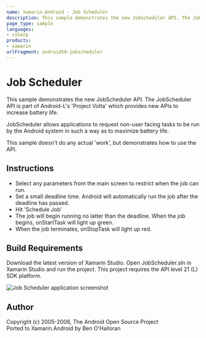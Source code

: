 ```yaml
---
name: Xamarin.Android - Job Scheduler
description: This sample demonstrates the new JobScheduler API. The JobScheduler API is part of Android-L's 'Project Volta' which provides new APIs to increase...
page_type: sample
languages:
- csharp
products:
- xamarin
urlFragment: android50-jobscheduler
---
```

# Job Scheduler
This sample demonstrates the new JobScheduler API. The JobScheduler API is part of Android-L's 'Project Volta' which provides new APIs to increase battery life.

JobScheduler allows applications to request non-user facing tasks to be run by the Android system in such a way as to maximize battery life. 

This sample doesn't do any actual 'work', but demonstrates how to use the API.

## Instructions
* Select any parameters from the main screen to restrict when the job can run.
* Set a small deadline time. Android will automatically run the job after the deadline has passed.
* Hit 'Schedule Job'
* The job will begin running no latter than the deadline. When the job begins, onStartTask will light up green.
* When the job terminates, onStopTask will light up red.

## Build Requirements
Download the latest version of Xamarin Studio. Open JobScheduler.sln in Xamarin Studio and run the project. This project requires the API level 21 (L) SDK platform.

![Job Scheduler application screenshot](Screenshots/main.png "Job Scheduler application screenshot")

## Author
Copyright (c) 2005-2008, The Android Open Source Project  
Ported to Xamarin.Android by Ben O'Halloran

